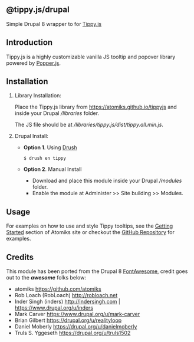 @tippy.js/drupal
---------------------

Simple Drupal 8 wrapper to for [Tippy.js](https://github.com/atomiks/tippyjs)

Introduction
---------------------

Tippy.js is a highly customizable vanilla JS tooltip and popover library powered by [Popper.js](https://popper.js.org).


Installation
---------------------

1. Library Installation:

    Place the Tippy.js library from https://atomiks.github.io/tippyjs and inside your Drupal */libraries* folder.

    The JS file should be at */libraries/tippy.js/dist/tippy.all.min.js*.

2. Drupal Install:
    - **Option 1**. Using [Drush](https://github.com/drush-ops/drush#readme)

        ```$ drush en tippy```

    - **Option 2**. Manual Install
        - Download and place this module inside your Drupal */modules* folder.
        - Enable the module at Administer >> Site building >> Modules.


Usage
---------------------
For examples on how to use and style Tippy tooltips, see the [Getting Started](https://atomiks.github.io/tippyjs/getting-started) section of Atomiks site or checkout the [GitHub Repository](https://github.com/atomiks/tippyjs) for examples.


Credits
---------------------
This module has been ported from the Drupal 8 [FontAwesome](https://www.drupal.org/project/fontawesome), credit goes out to the **_awesome_** folks below:

* atomiks https://github.com/atomiks
* Rob Loach (RobLoach) http://robloach.net
* Inder Singh (inders) http://indersingh.com | https://www.drupal.org/u/inders
* Mark Carver https://www.drupal.org/u/mark-carver
* Brian Gilbert https://drupal.org/u/realityloop
* Daniel Moberly https://drupal.org/u/danielmoberly
* Truls S. Yggeseth https://drupal.org/u/truls1502
